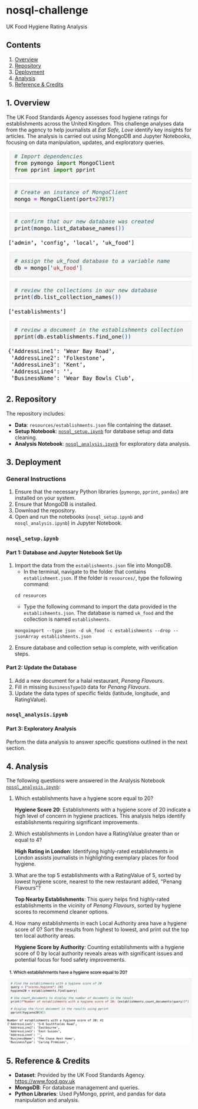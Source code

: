 # nosql-challenge
UK Food Hygiene Rating Analysis

## Contents
1. [Overview](#1-overview)
2. [Repository](#2-repository)
3. [Deployment](#3-deployment)
4. [Analysis](#4-analysis)
5. [Reference & Credits](#5-reference--credits)


## 1. Overview
The UK Food Standards Agency assesses food hygiene ratings for establishments across the United Kingdom. This challenge analyses data from the agency to help journalists at *Eat Safe, Love* identify key insights for articles. The analysis is carried out using MongoDB and Jupyter Notebooks, focusing on data manipulation, updates, and exploratory queries.

![MongoDB](images/mongodb.png)

## 2. Repository
The repository includes:
- **Data**: `resources/establishments.json` file containing the dataset.
- **Setup Notebook**: [`nosql_setup.ipynb`](nosql_setup.ipynb) for database setup and data cleaning.
- **Analysis Notebook**: [`nosql_analysis.ipynb`](nosql_analysis.ipynb) for exploratory data analysis.

## 3. Deployment

### General Instructions
1. Ensure that the necessary Python libraries (`pymongo`, `pprint`, `pandas`) are installed on your system.
2. Ensure that MongoDB is installed.
3. Download the repository.
4. Open and run the notebooks (`nosql_setup.ipynb` and `nosql_analysis.ipynb`) in Jupyter Notebook.

### `nosql_setup.ipynb`
#### Part 1: Database and Jupyter Notebook Set Up
1. Import the data from the `establishments.json` file into MongoDB.
   - In the terminal, navigate to the folder that contains `establishment.json`. If the folder is `resources/`, type the following command:
   ```
   cd resources
   ```
   - Type the following command to import the data provided in the `establishments.json`. The database is named `uk_food` and the collection is named `establishments`.
   ```
   mongoimport --type json -d uk_food -c establishments --drop --jsonArray establishments.json
   ```
2. Ensure database and collection setup is complete, with verification steps.

#### Part 2: Update the Database
1. Add a new document for a halal restaurant, *Penang Flavours*.
2. Fill in missing `BusinessTypeID` data for *Penang Flavours*.
3. Update the data types of specific fields (latitude, longitude, and RatingValue).

### `nosql_analysis.ipynb`
#### Part 3: Exploratory Analysis
Perform the data analysis to answer specific questions outlined in the next section.

## 4. Analysis
The following questions were answered in the Analysis Notebook [`nosql_analysis.ipynb`](nosql_analysis.ipynb):

1. Which establishments have a hygiene score equal to 20?

   **Hygiene Score 20**: Establishments with a hygiene score of 20 indicate a high level of concern in hygiene practices. This analysis helps identify establishments requiring significant improvements.

2. Which establishments in London have a RatingValue greater than or equal to 4?

   **High Rating in London**: Identifying highly-rated establishments in London assists journalists in highlighting exemplary places for food hygiene.

3. What are the top 5 establishments with a RatingValue of 5, sorted by lowest hygiene score, nearest to the new restaurant added, "Penang Flavours"?

   **Top Nearby Establishments**: This query helps find highly-rated establishments in the vicinity of *Penang Flavours*, sorted by hygiene scores to recommend cleaner options.

4. How many establishments in each Local Authority area have a hygiene score of 0? Sort the results from highest to lowest, and print out the top ten local authority areas.

   **Hygiene Score by Authority**: Counting establishments with a hygiene score of 0 by local authority reveals areas with significant issues and potential focus for food safety improvements.

![Query](images/query.png)

## 5. Reference & Credits
- **Dataset**: Provided by the UK Food Standards Agency. https://www.food.gov.uk
- **MongoDB**: For database management and queries.
- **Python Libraries**: Used PyMongo, pprint, and pandas for data manipulation and analysis.
